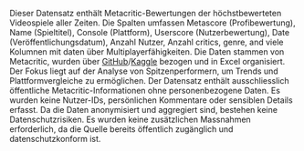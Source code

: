 Dieser Datensatz enthält Metacritic-Bewertungen der höchstbewerteten Videospiele aller Zeiten. Die Spalten umfassen Metascore (Profibewertung), Name (Spieltitel), Console (Plattform), Userscore (Nutzerbewertung), Date (Veröffentlichungsdatum), Anzahl Nutzer, Anzahl critics, genre, and viele Kolumnen mit daten über Multiplayerfähigkeiten. Die Daten stammen von Metacritic, wurden über [GitHub](https://github.com/leomaurodesenv/game-datasets?tab=readme-ov-file)/[Kaggle](https://www.kaggle.com/datasets/destring/metacritic-reviewed-games-since-2000) bezogen und in Excel organisiert. Der Fokus liegt auf der Analyse von Spitzenperformern, um Trends und Plattformvergleiche zu ermöglichen.
Der Datensatz enthält ausschliesslich öffentliche Metacritic-Informationen ohne personenbezogene Daten. Es wurden keine Nutzer-IDs, persönlichen Kommentare oder sensiblen Details erfasst. Da die Daten anonymisiert und aggregiert sind, bestehen keine Datenschutzrisiken. Es wurden keine zusätzlichen Massnahmen erforderlich, da die Quelle bereits öffentlich zugänglich und datenschutzkonform ist.
